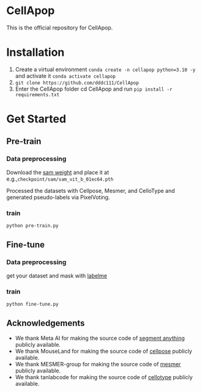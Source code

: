 # CellApop
This is the official repository for CellApop.
# Installation
1. Create a virtual environment ``conda create -n cellapop python=3.10 -y`` and activate it ``conda activate cellapop``
2. ``git clone https://github.com/dddc111/CellApop``
3. Enter the CellApop folder cd CellApop and run ``pip install -r requirements.txt``
# Get Started
## Pre-train
### Data preprocessing
Download the [sam weight](https://github.com/facebookresearch/segment-anything?tab=readme-ov-file#model-checkpoints) and place it at e.g.,``checkpoint/sam/sam_vit_b_01ec64.pth``

Processed the datasets with Cellpose, Mesmer, and CelloType and generated pseudo-labels via PixelVoting. 
### train
```bash
python pre-train.py
```
## Fine-tune
### Data preprocessing
get your dataset and mask with [labelme](https://github.com/wkentaro/labelme)
### train
```bash
python fine-tune.py
```
## Acknowledgements
- We thank Meta AI for making the source code of [segment anything](https://github.com/facebookresearch/segment-anything) publicly available.
- We thank MouseLand for making the source code of [cellpose](https://github.com/MouseLand/cellpose) publicly available.
- We thank MESMER-group for making the source code of [mesmer](https://github.com/MESMER-group/mesmer) publicly available.
- We thank tanlabcode for making the source code of [cellotype](https://github.com/tanlabcode/CelloType) publicly available.
